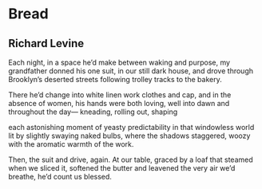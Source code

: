 # Bread
## Richard Levine
Each night, in a space he’d make
between waking and purpose,
my grandfather donned his one
suit, in our still dark house, and drove
through Brooklyn’s deserted streets
following trolley tracks to the bakery.

There he’d change into white
linen work clothes and cap,
and in the absence of women,
his hands were both loving, well
into dawn and throughout the day—
kneading, rolling out, shaping

each astonishing moment
of yeasty predictability
in that windowless world lit
by slightly swaying naked bulbs,
where the shadows staggered, woozy
with the aromatic warmth of the work.

Then, the suit and drive, again.
At our table, graced by a loaf
that steamed when we sliced it,
softened the butter and leavened
the very air we’d breathe,
he’d count us blessed.